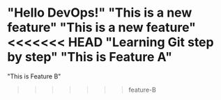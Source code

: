 "Hello DevOps!" 
"This is a new feature" 
"This is a new feature" 
<<<<<<< HEAD
"Learning Git step by step" 
"This is Feature A" 
=======
"This is Feature B" 
>>>>>>> feature-B
